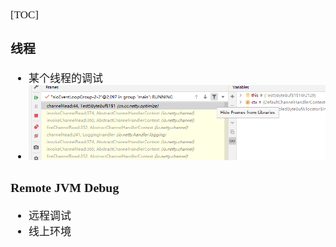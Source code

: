 <span  style="font-family: Simsun,serif; font-size: 17px; ">

[TOC]

### 线程

- 某个线程的调试
- ![](./pic/idea-调试线程问题.png)

### Remote JVM Debug

- 远程调试
- 线上环境

</span>